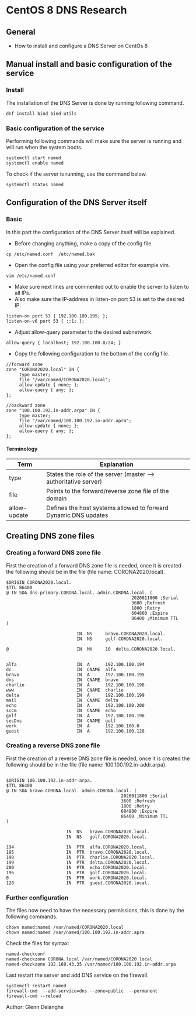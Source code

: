 # CentOS 8 DNS Research

## General

* How to install and configure a DNS Server on CentOs 8

## Manual install and basic configuration of the service

### Install

The installation of the DNS Server is done by running following command.

```
dnf install bind bind-utils
```

### Basic configuration of the service

Performing following commands will make sure the server is running and will run when the system boots.
```
systemctl start named
systemctl enable named
```

To check if the server is running, use the command below.
```
systemctl status named
```

## Configuration of the DNS Server itself

### Basic

In this part the configuration of the DNS Server itself will be explained.

* Before changing anything, make a copy of the config file.
```
cp /etc/named.conf  /etc/named.bak
```

* Open the config file using your preferred editor for example vim.
```
vim /etc/named.conf
```

* Make sure next lines are commented out to enable the server to listen to all IPs.
* Also make sure the IP-address in listen-on port 53 is set to the desired IP.
```
listen-on port 53 { 192.100.100.195; }; 
listen-on-v6 port 53 { ::1; };
```

* Adjust allow-query parameter to the desired subnetwork.
```
allow-query { localhost; 192.100.100.0/24; }
```

* Copy the following configuration to the bottom of the config file.
```
//forward zone
zone "CORONA2020.local" IN {
     type master;
     file "/var/named/CORONA2020.local";
     allow-update { none; };
     allow-query { any; };
};

//backward zone
zone "100.100.192.in-addr.arpa" IN {
     type master;
     file "/var/named/100.100.192.in-addr.apra";
     allow-update { none; };
     allow-query { any; };
};
```

#### Terminology

| Term           | Explanation                                                     |
| ---            | ---                                                             |
| type           | States the role of the server (master --> authoritative server) |
| file           | Points to the forward/reverse zone file of the domain           |
| allow-update   | Defines the host systems allowed to forward Dynamic DNS updates |


## Creating DNS zone files

### Creating a forward DNS zone file

First the creation of a forward DNS zone file is needed, once it is created the following should be in the file (file name: CORONA2020.local).

```
$ORIGIN CORONA2020.local.
$TTL 86400
@ IN SOA dns-primary.CORONA.local. admin.CORONA.local. (
                                                2020011800 ;Serial
                                                3600 ;Refresh
                                                1800 ;Retry
                                                604800 ;Expire
                                                86400 ;Minimum TTL
)

                           IN  NS     bravo.CORONA2020.local.
                           IN  NS     golf.CORONA2020.local.

@                          IN  MX     10  delta.CORONA2020.local.


alfa                       IN  A      192.100.100.194
dc                         IN  CNAME  alfa
bravo                      IN  A      192.100.100.195
dns                        IN  CNAME  bravo
charlie                    IN  A      192.100.100.198
www                        IN  CNAME  charlie
delta                      IN  A      192.100.100.199
mail                       IN  CNAME  delta
echo                       IN  A      192.100.100.200
sccm                       IN  CNAME  echo
golf                       IN  A      192.100.100.196
secDns                     IN  CNAME  golf
work                       IN  A      192.100.100.0
guest                      IN  A      192.100.100.128
```


### Creating a reverse DNS zone file

First the creation of a reverse DNS zone file is needed, once it is created the following should be in the file (file name: 100.100.192.in-addr.arpa).


```:w

$ORIGIN 100.100.192.in-addr-arpa.
$TTL 86400
@ IN SOA bravo.CORONA.local. admin.CORONA.local. (
                                            2020011800 ;Serial
                                            3600 ;Refresh
                                            1800 ;Retry
                                            604800 ;Expire
                                            86400 ;Minimum TTL
)

                       IN  NS   bravo.CORONA2020.local.
                       IN  NS   golf.CORONA2020.local.

194                    IN  PTR  alfa.CORONA2020.local.
195                    IN  PTR  bravo.CORONA2020.local.
198                    IN  PTR  charlie.CORONA2020.local.
199                    IN  PTR  delta.CORONA2020.local.
200                    IN  PTR  echo.CORONA2020.local.
196                    IN  PTR  golf.CORONA2020.local.
0                      IN  PTR  work.CORONA2020.local.
128                    IN  PTR  guest.CORONA2020.local.
```

### Further configuration

The files now need to have the necessary permissions, this is done by the following commands.

```
chown named:named /var/named/CORONA2020.local
chown named:named /var/named/100.100.192.in-addr.apra
```

Check the files for syntax:

```
named-checkconf
named-checkzone CORONA.local /var/named/CORONA2020.local
named-checkzone 192.168.43.35 /var/named/100.100.192.in-addr.arpa
```

Last restart the server and add DNS service on the firewall.

```
systemctl restart named
firewall-cmd  --add-service=dns --zone=public  --permanent
firewall-cmd --reload
```

Author: Glenn Delanghe
